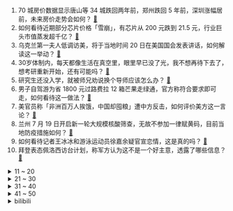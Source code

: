1. 70 城房价数据显示唐山等 34 城跌回两年前，郑州跌回 5 年前，深圳涨幅居前，未来房价走势会如何？ [:link:](https://www.zhihu.com/question/544341537)
2. 如何看待近期部分芯片价格「雪崩」，有芯片从 200 元跌到 21.5 元，行业巨头市值蒸发超千亿？ [:link:](https://www.zhihu.com/question/544177193)
3. 乌克兰第一夫人低调访美，将于当地时间 20 日在美国国会发表讲话，如何解读这一举动？ [:link:](https://www.zhihu.com/question/544298947)
4. 30岁体制内，每天都像生活在真空里，眼里早已没了光，我不想再待下去了，想考研重新开始，还有可能吗？ [:link:](https://www.zhihu.com/question/541301044)
5. 研究生还没入学，就被师兄劝说换个导师应该怎么办？ [:link:](https://www.zhihu.com/question/544255644)
6. 男子自驾游为省 1800 元过路费拉 12 箱芒果走绿通，官方称符合要求即可走，如何看待这一做法？ [:link:](https://www.zhihu.com/question/543784862)
7. 美官员称「非洲百万人挨饿，中国却囤粮」遭中方反击，如何评价美方这一言论？ [:link:](https://www.zhihu.com/question/544147124)
8. 兰州 7 月 19 日开启新一轮大规模核酸筛查，无故不参加一律赋黄码，目前当地防疫措施如何？ [:link:](https://www.zhihu.com/question/544134014)
9. 如何看待记者王冰冰和游泳运动员徐嘉余疑官宣恋情，这是真的吗？ [:link:](https://www.zhihu.com/question/544352894)
10. 拜登表态佩洛西访台计划，称军方认为这不是一个好主意，透露了哪些信息？ [:link:](https://www.zhihu.com/question/544470096)
<details>
<summary>11 ~ 20</summary>

11. 如何看待恒驰总裁称恒驰大卖已成定局？你会买恒驰 5 吗？ [:link:](https://www.zhihu.com/question/544325090)
12. 如何评价画师羽蛇Quetzalli重出江湖绘制《原神》「愚人众执行官『仆人』」二创图？ [:link:](https://www.zhihu.com/question/544426473)
13. 我至今觉得徐克最好的电影是《梁祝》，但实际上很少人看过。是不是因为产生的时代限制了它的声誉呢？ [:link:](https://www.zhihu.com/question/34330930)
14. 普京称北溪管道将恢复向欧洲供气，但被制裁的涡轮机运抵与否将影响流量，这意味着什么？ [:link:](https://www.zhihu.com/question/544373130)
15. 河南警方通报「男子卫生间强行拖拽女子」，该男子涉嫌刑事犯罪已被采取刑事强制措施，其将面临哪些法律惩罚？ [:link:](https://www.zhihu.com/question/544364277)
16. 上海常态化核酸检测服务免费至 8 月 31 日，目前上海疫情形势如何？ [:link:](https://www.zhihu.com/question/544374997)
17. 女子订婚宴照片被谣传为会所技师，当事人回应「已报案」，目前案件进展如何？造谣者将面临怎样的法律处罚？ [:link:](https://www.zhihu.com/question/544291716)
18. 孩子三年级，平时课外书阅读量很大，但这次期末语文成绩很不理想，暑假该如何做才能提升？ [:link:](https://www.zhihu.com/question/537648722)
19. 四川一尼姑实名举报遭某和尚骚扰恐吓，警方称正在调查中，有哪些信息值得关注？ [:link:](https://www.zhihu.com/question/544403008)
20. 不装电视的客厅还可以有哪些可能性？ [:link:](https://www.zhihu.com/question/540177998)
</details>
<details>
<summary>21 ~ 30</summary>

21. 乌军一指挥官表示他部队内有经验的老兵伤亡率达到 80% ，这说明了什么？ [:link:](https://www.zhihu.com/question/540140749)
22. 俄方称扎波罗热核电站遭乌克兰无人机袭击，目前情况如何？ [:link:](https://www.zhihu.com/question/544403691)
23. 2022 男篮亚洲杯 1/4 决赛中国 69:72 不敌黎巴嫩无缘四强，如何评价本场比赛？ [:link:](https://www.zhihu.com/question/544414748)
24. 电影《食神》最后周星驰为什么不做碗杂碎面而是选了叉烧饭，做面不是更好的前后呼应吗？ [:link:](https://www.zhihu.com/question/398348580)
25. 28 省份 2021 年平均工资出炉，北京非私营单位年薪 194651 元居第一，如何看待这一数据？ [:link:](https://www.zhihu.com/question/544278705)
26. 2022 LPL 夏季赛BLG 0:2 RNG，如何评价这场比赛？ [:link:](https://www.zhihu.com/question/544387588)
27. 如何看待富士康 2022 年扩招近 50% 应届大学毕业生，内部人士称试用期起薪最高 1.5万 ? [:link:](https://www.zhihu.com/question/544088834)
28. 如何看待世界气象组织警告「未来全球极端高温天气会越来越普遍，或将持续到 2060 年」？ [:link:](https://www.zhihu.com/question/544286968)
29. 有没有一进制？一进制下1+1=几？ [:link:](https://www.zhihu.com/question/28617310)
30. 为什么预制菜会火？ [:link:](https://www.zhihu.com/question/460523698)
</details>
<details>
<summary>31 ~ 40</summary>

31. 2022 女足东亚杯中国女足 2:0 击败中国台北，如何评价本场比赛？ [:link:](https://www.zhihu.com/question/544360443)
32. 为什么有些老板明明很聪明能干，公司一开始的发展也特别快，但等扩张到 100 人左右还是会陷入瓶颈期？ [:link:](https://www.zhihu.com/question/544148366)
33. 有哪些对化学大彻大悟的理解？ [:link:](https://www.zhihu.com/question/319051654)
34. 考研英语真题越做，错的越多，还要继续吗？ [:link:](https://www.zhihu.com/question/542833632)
35. 为什么我总感觉强化学习不是真的人工智能？ [:link:](https://www.zhihu.com/question/542991276)
36. 暑假到了，小孩子学点什么既能减肥又能保护自己？ [:link:](https://www.zhihu.com/question/537680653)
37. 女孩子怎么样逼自己瘦到 90 斤？ [:link:](https://www.zhihu.com/question/530328520)
38. 为什么「车道偏离警告」系统饱受诟病？评论两极化？ [:link:](https://www.zhihu.com/question/50385207)
39. 浙江宁波数人「因店家不打折打砸烧烤店」，目前警方已介入调查，如何看待这种行为?暴露出哪些问题？ [:link:](https://www.zhihu.com/question/544327181)
40. 为什么《黑社会》中乐少连基本班底都没有？ [:link:](https://www.zhihu.com/question/543606613)
</details>
<details>
<summary>41 ~ 50</summary>

41. 《国民旅游休闲发展纲要（ 2022—2030 年）》印发，将优化法定节假日时间分布格局，你有哪些期待？ [:link:](https://www.zhihu.com/question/543976948)
42. 对阵V5那场比赛的TheShy状态回暖，如果他一直保持此状态WBG将达到什么高度？ [:link:](https://www.zhihu.com/question/544175395)
43. 新疆独库公路变「堵哭公路」，如何看待「新疆旅游热」现象？ [:link:](https://www.zhihu.com/question/544275903)
44. 「汽车后备箱集市」兴起，商品琳琅满目价格不菲，做得好可日入 2000 元，你看好这一生意吗？ [:link:](https://www.zhihu.com/question/544381730)
45. 年内全国 1078 个银行网点将终止营业，有网点转型网红打卡地，体现了怎样的趋势？ [:link:](https://www.zhihu.com/question/544348646)
46. 中国矿产资源集团有限公司在雄安成立，其成立出于哪些考虑？将产生哪些影响？？ [:link:](https://www.zhihu.com/question/544184632)
47. 7 月 LPR 报价出炉，1 年期和 5 年期均维持不变，这释放了什么信号？ [:link:](https://www.zhihu.com/question/544276639)
48. 三个人的友谊真的好吗? [:link:](https://www.zhihu.com/question/544326513)
49. 有哪些心理学领域学生必看的影视作品？ [:link:](https://www.zhihu.com/question/534565906)
50. 宠物狗真的明白家中各主人之间的关系吗？ [:link:](https://www.zhihu.com/question/541478395)
</details><details>
<summary>bilibili</summary>

1. 狼人傻 [:link:](//www.bilibili.com/video/BV1zd4y1Q7BE)
2. 第一次去送外卖，打开订单需求一看，直接给我整懵了…… [:link:](//www.bilibili.com/video/BV1xV4y1J7yy)
3. 哪个拳击手想刺杀希特勒？【小约翰】 [:link:](//www.bilibili.com/video/BV16a411S7cy)
4. 《原神》剧情PV-「辉金盛夏」 [:link:](//www.bilibili.com/video/BV11d4y1Q7BU)
5. “近视，每天都是一场赌局” [:link:](//www.bilibili.com/video/BV1AG411p7zM)
6. 有没有万叶的都沉默了 [:link:](//www.bilibili.com/video/BV12a411S7Qv)
7. 要不要和我来一把刺激的黑暗游戏【水无月菌】 [:link:](//www.bilibili.com/video/BV12g411Z7FL)
8. 整蛊！第一次带父母去见山城小栗旬，爸爸沉默了..... [:link:](//www.bilibili.com/video/BV1Ka411M7Gm)
9. 【鉴定热门】百万粉女网红居然吃国家二级保护动物大白鲨？网红降温喷雾竟是石油液化气做的！ [:link:](//www.bilibili.com/video/BV1Pr4y177Bn)
10. 【罗翔X papi酱X LKs】聊聊自己。28岁的我只有一碗粉…【确实该聊聊】 [:link:](//www.bilibili.com/video/BV1Wd4y1Q7PT)
<details>
<summary>11 ~ 20</summary>

11. “反正我也不看好你”！ 羞辱了多少父母 家长言而无信 对孩子到底伤害有多大？ [:link:](//www.bilibili.com/video/BV1AG411p7d7)
12. 爸爸～对不起！ [:link:](//www.bilibili.com/video/BV1Fa411D7h4)
13. “社死了...但也快乐了！” [:link:](//www.bilibili.com/video/BV1cY4y1E77p)
14. 【翻唱】Stitches - Shawn Mendes [:link:](//www.bilibili.com/video/BV17F411K7Fu)
15. 雪 糕 悍 刀 行 [:link:](//www.bilibili.com/video/BV19g411o7d1)
16. 【砸颜色】蓝 脸 的 窦 尔 敦 [:link:](//www.bilibili.com/video/BV1Te4y197Ds)
17. 《最伟大的作品》内画非遗文化，小烟壶，大乾坤，展现无穷魅力。 [:link:](//www.bilibili.com/video/BV11r4y1j7YF)
18. SEVENTEEN '_WORLD' Official MV [:link:](//www.bilibili.com/video/BV1PU4y1i7qh)
19. 【原神金苹果群岛】亘古的苍星全系列攻略！星纬殿堂/危危岛/远海诗夏游纪/限时世界任务 [:link:](//www.bilibili.com/video/BV1q94y1Q7pd)
20. 当大爷第一次开粉丝寄的盲盒 [:link:](//www.bilibili.com/video/BV1gB4y1Y7Lp)
</details>
<details>
<summary>21 ~ 30</summary>

21. 你的转发投币！也许能救人一命？在中国被毒蛇咬了应该用什么血清？ [:link:](//www.bilibili.com/video/BV1ET411J7P2)
22. 🐓鸡你太美，但是母鸡🐓 [:link:](//www.bilibili.com/video/BV13t4y157KU)
23. ⚡小黑子给你耍把戏⚡ [:link:](//www.bilibili.com/video/BV1Ke4y197vs)
24. 【越来越离谱系列七】《胡闹教室》 [:link:](//www.bilibili.com/video/BV12d4y1D7dv)
25. 谢谢姐妹们的包容 [:link:](//www.bilibili.com/video/BV1ag411f7dw)
26. 我们不是垃圾 [:link:](//www.bilibili.com/video/BV1Hd4y1Q7xJ)
27. ⚡嘻 哈 二 将⚡ [:link:](//www.bilibili.com/video/BV1ST41177Ji)
28. 大堂经理处理跑单事件 [:link:](//www.bilibili.com/video/BV1FY4y1E7L7)
29. 这包子凭啥卖99块钱一个！！ [:link:](//www.bilibili.com/video/BV1LN4y1M7y6)
30. 【基德】花了100亿美金的韦布，为什么首发这5张照片？ [:link:](//www.bilibili.com/video/BV1ZG411H7ss)
</details>
<details>
<summary>31 ~ 40</summary>

31. 解剖【谭谈交通】：谭乔寻人记 ●初代摄像菌 第二集 [:link:](//www.bilibili.com/video/BV15a411M7vY)
32. 你 以 为 时 间 还 很 多 [:link:](//www.bilibili.com/video/BV1U94y1Q7AL)
33. 办公高手都这样面试的？ [:link:](//www.bilibili.com/video/BV1me4y1X78y)
34. 我就穿个反浩克去漫展 应该不过分吧？ [:link:](//www.bilibili.com/video/BV1U34y1J7Hi)
35. 太过在意别人的想法？？ [:link:](//www.bilibili.com/video/BV1sd4y1Q7zY)
36. 央视新闻破千万，感恩有你在B站！ [:link:](//www.bilibili.com/video/BV16Y4y1L7uD)
37. 和日本女友异地快3年，当再次出现在她面前以后... [:link:](//www.bilibili.com/video/BV1re4y1X76e)
38. 《 最 强 开 水 白 菜 》 [:link:](//www.bilibili.com/video/BV12T411J7ex)
39. 少女深夜犯"猪瘾" 阿狈又来抓粉丝了！！ [:link:](//www.bilibili.com/video/BV1Sg411o7U2)
40. 排队去见卡琳娜，差点没见到...姐姐真的超级帅呜呜呜 [:link:](//www.bilibili.com/video/BV1ZY4y1772C)
</details>
<details>
<summary>41 ~ 50</summary>

41. “ 冰  块  刺  客 2.0 ” [:link:](//www.bilibili.com/video/BV1RB4y1a7Bb)
42. 体验影视女主第二天—《金陵十三钗》 [:link:](//www.bilibili.com/video/BV1AG411p783)
43. 91「可怜人」：冻僵的“蛇”需要被救吗? [:link:](//www.bilibili.com/video/BV1KW4y1m7Tn)
44. 人类有可能完成? 6 [:link:](//www.bilibili.com/video/BV1DN4y1T7ko)
45. ⚡原 神 社 死 专 用 手 机 铃 声⚡ [:link:](//www.bilibili.com/video/BV1de4y1X7SJ)
46. 喜不喜欢哦小朋友 [:link:](//www.bilibili.com/video/BV1Gr4y177bU)
47. 羽生结弦宣布今后不再参加竞技比赛 [:link:](//www.bilibili.com/video/BV1bd4y1Q76f)
48. 一个电饭煲，一包预拌粉就能做成的《电饭煲蛋糕》我爱了！ [:link:](//www.bilibili.com/video/BV1eW4y117t5)
49. 空 哥 不 要 [:link:](//www.bilibili.com/video/BV1mW4y1m7M3)
50. 西工饭庄    厨子探店¥60 [:link:](//www.bilibili.com/video/BV1Fa411D7P3)
</details>
<details>
<summary>51 ~ 60</summary>

51. 这个夏日视频，打开就是一声好家伙 [:link:](//www.bilibili.com/video/BV1cT411n7h7)
52. 当 🐔 老 了 [:link:](//www.bilibili.com/video/BV15B4y1879g)
53. 爆肝两月！一口气带你看完全剧情！《星露谷物语》究竟讲了什么故事？ [:link:](//www.bilibili.com/video/BV14B4y1Y7hC)
54. 一碰就叫的猫猫头 [:link:](//www.bilibili.com/video/BV1GB4y1Y7dF)
55. 没有人能阻止一个暗信想赢的决心！ [:link:](//www.bilibili.com/video/BV1Lt4y1t7hc)
56. 她一直这么会说怪话吗？ [:link:](//www.bilibili.com/video/BV1pB4y1Y7fU)
57. 【原神】2.8限时世界任务解谜合集 （已更新至7.19日） [:link:](//www.bilibili.com/video/BV1nN4y1T7Tp)
58. 把草压缩后就能做任何装备？7重需要几千万根草!! 我的世界 [:link:](//www.bilibili.com/video/BV1p34y1J7nH)
59. 捡猫捡出快乐捡来治愈捡到平穷，这就是明仔团队 [:link:](//www.bilibili.com/video/BV17G411p7Gs)
60. 强强联手！BoA+刘雨昕合作曲Better (对峙)MV公开 [:link:](//www.bilibili.com/video/BV1q94y1Q7V4)
</details>
<details>
<summary>61 ~ 70</summary>

61. 实地考证一下，这浮雕上会动的龙是不是真的？ [:link:](//www.bilibili.com/video/BV1sU4y1i7MN)
62. 热量退退退！2招垃圾食品变低卡！越吃越瘦！ [:link:](//www.bilibili.com/video/BV1oa411S7yZ)
63. 【偷狗级】不要笑挑战，笑了要接受严峻的惩罚 [:link:](//www.bilibili.com/video/BV1AW4y1m78Q)
64. 《原神·青青草原篇》幕间PV-「草原阴谋」 [:link:](//www.bilibili.com/video/BV11d4y1Q7Gz)
65. 我徐才魁彻底疯狂是什么梗【梗指南】 [:link:](//www.bilibili.com/video/BV1MW4y1U7sX)
66. 唱 打 音 游 fu [:link:](//www.bilibili.com/video/BV1Xe4y1R7KF)
67. 体操员面对裁判的不公，竟然集体反抗！ [:link:](//www.bilibili.com/video/BV1mT411775P)
68. 暑假生活：没回消息就是在种土豆 [:link:](//www.bilibili.com/video/BV1XF411N7UF)
69. 开一家华为专卖店赚钱吗？实践出真理！ [:link:](//www.bilibili.com/video/BV1cG411W7CC)
70. 《小陈总之超级奶爸》 [:link:](//www.bilibili.com/video/BV1sS4y177rC)
</details>
<details>
<summary>71 ~ 80</summary>

71. “不好意思，两条八” [:link:](//www.bilibili.com/video/BV1Ht4y157QE)
72. b站的同学们好我是阳朔栓Q哥刘涛，我已成功入驻哔哩哔哩接下来我会在这里分享英文歌曲以及我的个人日常生活感谢同学们支持栓Q [:link:](//www.bilibili.com/video/BV1ke4y1X7Hu)
73. 高山流水遇知音丨【刘宇&朱晗】国风双人舞台 [:link:](//www.bilibili.com/video/BV13t4y1t7Qv)
74. 《猫之城》7月20日公测CG——猫咪即正义，情绪即力量 [:link:](//www.bilibili.com/video/BV1sB4y187WK)
75. 朋友们村儿里的夏天吃饭不要钱！ [:link:](//www.bilibili.com/video/BV1HB4y187kN)
76. 海盗：谁往宝箱里放灯泡的？！ [:link:](//www.bilibili.com/video/BV1yd4y1Q7Lc)
77. 救命！她单手拧断丧尸脖子的样子真的好帅！ [:link:](//www.bilibili.com/video/BV1uU4y1i7Xv)
78. 女子给儿子熬中药，一不小心炼出一炉丹 [:link:](//www.bilibili.com/video/BV1FW4y1U7o6)
79. 西 北 男 人 的 名 场 面 变 身 [:link:](//www.bilibili.com/video/BV18V4y1J7Jn)
80. 穿山甲要请粉丝喝鸡汤？？？ [:link:](//www.bilibili.com/video/BV11T411J79P)
</details>
<details>
<summary>81 ~ 90</summary>

81. MC的画质真的没有极限吗 [:link:](//www.bilibili.com/video/BV1Fr4y177bK)
82. 不要打开这款马里奥游戏，玩过的人都自闭了！ [:link:](//www.bilibili.com/video/BV1PY4y1E7HA)
83. 又不是天天去博物馆，当然要好好记录啊，只要无视一切，你就可以出大片 [:link:](//www.bilibili.com/video/BV1RB4y1h73r)
84. 减内脏脂肪最有效的运动（瘦肚腩，无跑跳） [:link:](//www.bilibili.com/video/BV1jf4y1o76d)
85. “我若嫁你，只是因为我心悦你” [:link:](//www.bilibili.com/video/BV1iG411p7Q6)
86. 俄语配音作业，看看就好，别赞要脸 [:link:](//www.bilibili.com/video/BV1BV4y1E7Hk)
87. 猫：妈妈！我不想玩了！！！ [:link:](//www.bilibili.com/video/BV1ya411Q7mb)
88. 2022央美本科动画毕设 |《赴你于回响之时》「致素昧平生却同样仍在奔向远方的 每一位“你”」 [:link:](//www.bilibili.com/video/BV16a411M7Np)
89. 全球四分之三的食虫植物种类都在这个梦幻温室里！ [:link:](//www.bilibili.com/video/BV1NU4y1i7Q4)
90. 内蒙古新娘举办蒙式婚礼，定制蒙古袍礼服和发冠代替婚纱，一身中国传统民族服饰惊艳! [:link:](//www.bilibili.com/video/BV1fG411p7t9)
</details>
<details>
<summary>91 ~ 100</summary>

91. 人际交往中，为什么心理学家让你千万不要自证清白？原来可以一招制敌！ [:link:](//www.bilibili.com/video/BV1yS4y177C8)
92. 【时代少年团】《小炸的暑假生活》10.足球场童年小游戏 [:link:](//www.bilibili.com/video/BV1Sg411o7M6)
93. 粉丝跟我吐槽一本小说，我跟着笑了，最后发现是我写的。 [:link:](//www.bilibili.com/video/BV16W4y117jb)
94. 当你能和各种生物进行「特殊交易」!!？ [:link:](//www.bilibili.com/video/BV1NY4y1E7Qa)
95. 准备/不会喝酒？《逃 酒 攻 略》 [:link:](//www.bilibili.com/video/BV1yS4y177un)
96. 当中餐特厨碰见日本料理，究竟会摩擦出怎么样的火花！今天带你一探究竟！ [:link:](//www.bilibili.com/video/BV16r4y1E7fC)
97. 如何把篮球和鸡联系在一起？ [:link:](//www.bilibili.com/video/BV1iS4y177Ge)
98. 《如何用魔法打败魔法》 [:link:](//www.bilibili.com/video/BV1B34y1J7HG)
99. 说实话我妈的普通话已经尽力了 [:link:](//www.bilibili.com/video/BV1RT411J7sY)
100. 当小麦和拉宏桑梦幻联动！这不是我平行时空的另一个女儿吗？ [:link:](//www.bilibili.com/video/BV1iV4y1J7nQ)
</details></details>